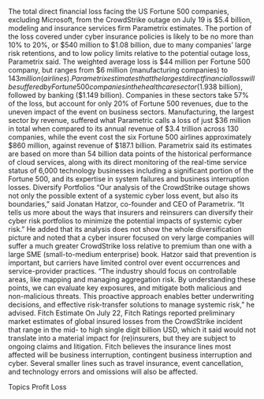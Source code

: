 The total direct financial loss facing the US Fortune 500 companies, excluding Microsoft, from the CrowdStrike outage on July 19 is $5.4 billion, modeling and insurance services firm Parametrix estimates.
The portion of the loss covered under cyber insurance policies is likely to be no more than 10% to 20%, or $540 million to $1.08 billion, due to many companies’ large risk retentions, and to low policy limits relative to the potential outage loss, Parametrix said.
The weighted average loss is $44 million per Fortune 500 company, but ranges from $6 million (manufacturing companies) to $143 million (airlines).
Parametrix estimates that the largest direct financial loss will be suffered by Fortune 500 companies in the healthcare sector ($1.938 billion), followed by banking ($1.149 billion). Companies in these sectors take 57% of the loss, but account for only 20% of Fortune 500 revenues, due to the uneven impact of the event on business sectors.
Manufacturing, the largest sector by revenue, suffered what Parametric calls a loss of just $36 million in total when compared to its annual revenue of $3.4 trillion across 130 companies, while the event cost the six Fortune 500 airlines approximately $860 million, against revenue of $187.1 billion.
Parametrix said its estimates are based on more than 54 billion data points of the historical performance of cloud services, along with its direct monitoring of the real-time service status of 6,000 technology businesses including a significant portion of the Fortune 500, and its expertise in system failures and business interruption losses.
Diversify Portfolios
“Our analysis of the CrowdStrike outage shows not only the possible extent of a systemic cyber loss event, but also its boundaries,” said Jonatan Hatzor, co-founder and CEO of Parametrix. “It tells us more about the ways that insurers and reinsurers can diversify their cyber risk portfolios to minimize the potential impacts of systemic cyber risk.”
He added that its analysis does not show the whole diversification picture and noted that a cyber insurer focused on very large companies will suffer a much greater CrowdStrike loss relative to premium than one with a large SME (small-to-medium enterprise) book.
Hatzor said that prevention is important, but carriers have limited control over event occurrences and service-provider practices. “The industry should focus on controllable areas, like mapping and managing aggregation risk. By understanding these points, we can evaluate key exposures, and mitigate both malicious and non-malicious threats. This proactive approach enables better underwriting decisions, and effective risk-transfer solutions to manage systemic risk,” he advised.
Fitch Estimate
On July 22, Fitch Ratings reported preliminary market estimates of global insured losses from the CrowdStrike incident that range in the mid- to high single digit billion USD, which it said would not translate into a material impact for (re)insurers, but they are subject to ongoing claims and litigation.
Fitch believes the insurance lines most affected will be business interruption, contingent business interruption and cyber. Several smaller lines such as travel insurance, event cancellation, and technology errors and omissions will also be affected.

Topics
Profit Loss
